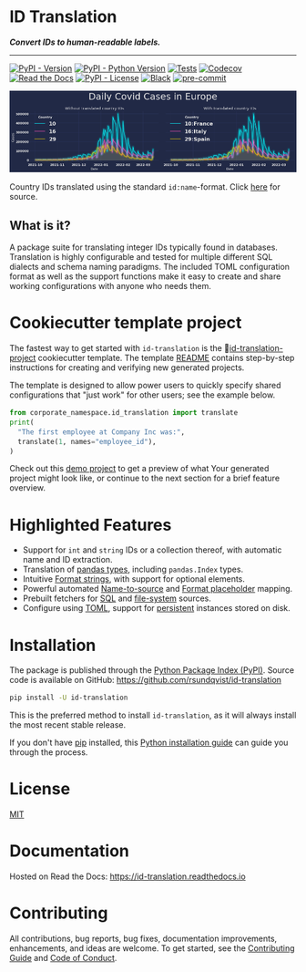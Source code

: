 # ID Translation
**_Convert IDs to human-readable labels._**

-----------------

[![PyPI - Version](https://img.shields.io/pypi/v/id-translation.svg)](https://pypi.python.org/pypi/id-translation)
[![PyPI - Python Version](https://img.shields.io/pypi/pyversions/id-translation.svg)](https://pypi.python.org/pypi/id-translation)
[![Tests](https://github.com/rsundqvist/id-translation/workflows/tests/badge.svg)](https://github.com/rsundqvist/id-translation/actions?workflow=tests)
[![Codecov](https://codecov.io/gh/rsundqvist/id-translation/branch/master/graph/badge.svg)](https://codecov.io/gh/rsundqvist/id-translation)
[![Read the Docs](https://readthedocs.org/projects/id-translation/badge/)](https://id-translation.readthedocs.io/)
[![PyPI - License](https://img.shields.io/pypi/l/id-translation.svg)](https://pypi.python.org/pypi/id-translation)
[![Black](https://img.shields.io/badge/code%20style-black-000000.svg)](https://github.com/psf/black)
[![pre-commit](https://img.shields.io/badge/pre--commit-enabled-brightgreen?logo=pre-commit&logoColor=white)](https://github.com/pre-commit/pre-commit)


<div align="center">
  <img src="https://github.com/rsundqvist/id-translation/raw/master/docs/_images/covid-europe-mplcyberpunk-theme.png"><br>
</div>

Country IDs translated using the standard `id:name`-format. Click [here][ecdc] for source.

[ecdc]: https://www.ecdc.europa.eu/en/publications-data/download-todays-data-geographic-distribution-covid-19-cases-worldwide

## What is it?
A package suite for translating integer IDs typically found in databases. Translation is highly configurable and tested
for multiple different SQL dialects and schema naming paradigms. The included TOML configuration format as well as the
support functions make it easy to create and share working configurations with anyone who needs them.

# Cookiecutter template project
The fastest way to get started with `id-translation` is the 🍪[id-translation-project] cookiecutter template. The 
template [README](https://github.com/rsundqvist/id-translation-project/blob/master/README.md#quickstart) contains 
step-by-step instructions for creating and verifying new generated projects.

The template is designed to allow power users to quickly  specify shared configurations that "just work" for other 
users; see the example below.

```python
from corporate_namespace.id_translation import translate
print(
  "The first employee at Company Inc was:", 
  translate(1, names="employee_id"),
)
```

Check out this [demo project](https://github.com/rsundqvist/id-translation-project/tree/master/demo/ute-id-translation)
to get a preview of what Your generated project might look like, or continue to the next section for a brief feature 
overview.

[id-translation-project]: https://github.com/rsundqvist/id-translation-project

# Highlighted Features
- Support for ``int`` and ``string`` IDs or a collection thereof, with automatic name and ID extraction.
- Translation of [pandas types][pandas-translation], including `pandas.Index` types.
- Intuitive [Format strings][format], with support for optional elements.
- Powerful automated [Name-to-source][n2s-mapping] and [Format placeholder][pm-mapping] mapping.
- Prebuilt fetchers for [SQL][sql-fetcher] and [file-system][pandas-fetcher] sources.
- Configure using [TOML][translator-config], support for [persistent] instances stored on disk.

[pandas-translation]: https://id-translation.readthedocs.io/en/stable/documentation/examples/notebooks/cookbook/pandas-index.html
[translate]: https://id-translation.readthedocs.io/en/stable/_autosummary/id_translation.html#id_translation.Translator.translate
[format]: https://id-translation.readthedocs.io/en/stable/_autosummary/id_translation.offline.html#id_translation.offline.Format
[n2s-mapping]: https://id-translation.readthedocs.io/en/stable/documentation/translation-primer.html#name-to-source-mapping
[pm-mapping]: https://id-translation.readthedocs.io/en/stable/documentation/translation-primer.html#placeholder-mapping
[persistent]: https://id-translation.readthedocs.io/en/stable/_autosummary/id_translation.html#id_translation.Translator.load_persistent_instance
[sql-fetcher]: https://id-translation.readthedocs.io/en/stable/_autosummary/id_translation.fetching.html#id_translation.fetching.SqlFetcher
[pandas-fetcher]: https://id-translation.readthedocs.io/en/stable/_autosummary/id_translation.fetching.html#id_translation.fetching.PandasFetcher
[translator-config]: https://id-translation.readthedocs.io/en/stable/documentation/translator-config.html


# Installation
The package is published through the [Python Package Index (PyPI)]. Source code
is available on GitHub: https://github.com/rsundqvist/id-translation

```sh
pip install -U id-translation
```

This is the preferred method to install ``id-translation``, as it will always install the
most recent stable release.

If you don't have [pip] installed, this [Python installation guide] can guide
you through the process.

# License
[MIT](LICENSE.md)

# Documentation
Hosted on Read the Docs: https://id-translation.readthedocs.io

# Contributing

All contributions, bug reports, bug fixes, documentation improvements, enhancements, and ideas are welcome. To get 
started, see the [Contributing Guide](CONTRIBUTING.md) and [Code of Conduct](CODE_OF_CONDUCT.md).

[Python Package Index (PyPI)]: https://pypi.org/project/id-translation
[pip]: https://pip.pypa.io
[Python installation guide]: http://docs.python-guide.org/en/stable/starting/installation/
